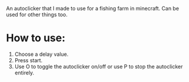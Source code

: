 An autoclicker that I made to use for a fishing farm in minecraft. Can be used for other things too.

# How to use:
1. Choose a delay value.
2. Press start.
3. Use O to toggle the autoclicker on/off or use P to stop the autoclicker entirely.